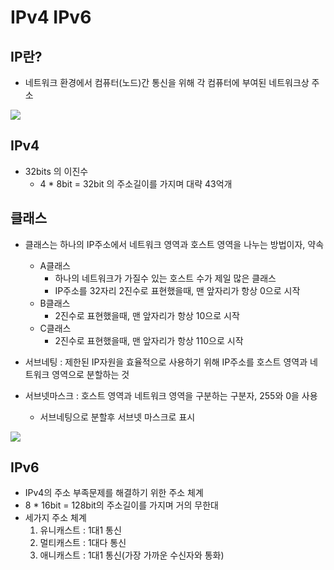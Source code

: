 # IPv4 IPv6

## IP란?

- 네트워크 환경에서 컴퓨터(노드)간 통신을 위해 각 컴퓨터에 부여된 네트워크상 주소

<img src ='https://user-images.githubusercontent.com/71180414/150460866-44f171c6-5340-40bf-a884-0351e9eec992.png'>
<br>

## IPv4

- 32bits 의 이진수
  - 4 \* 8bit = 32bit 의 주소길이를 가지며 대략 43억개

## 클래스

- 클래스는 하나의 IP주소에서 네트워크 영역과 호스트 영역을 나누는 방법이자, 약속

  - A클래스
    - 하나의 네트워크가 가질수 있는 호스트 수가 제일 많은 클래스
    - IP주소를 32자리 2진수로 표현했을때, 맨 앞자리가 항상 0으로 시작
  - B클래스
    - 2진수로 표현했을때, 맨 앞자리가 항상 10으로 시작
  - C클래스
    - 2진수로 표현했을때, 맨 앞자리가 항상 110으로 시작

- 서브네팅 : 제한된 IP자원을 효율적으로 사용하기 위해 IP주소를 호스트 영역과 네트워크 영역으로 분할하는 것
- 서브넷마스크 : 호스트 영역과 네트워크 영역을 구분하는 구분자, 255와 0을 사용
  - 서브네팅으로 분할후 서브넷 마스크로 표시

<img src = 'https://user-images.githubusercontent.com/71180414/150463537-1a2683a9-43a6-4fa3-b94b-e44c4cc8d7ce.png'>

## IPv6

- IPv4의 주소 부족문제를 해결하기 위한 주소 체계
- 8 \* 16bit = 128bit의 주소길이를 가지며 거의 무한대
- 세가지 주소 체계
  1. 유니캐스트 : 1대1 통신
  2. 멀티캐스트 : 1대다 통신
  3. 애니캐스트 : 1대1 통신(가장 가까운 수신자와 통화)
